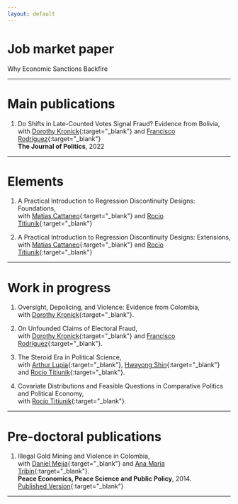 ```yaml
---
layout: default
---
```


# Job market paper

Why Economic Sanctions Backfire

* * *

# Main publications

1. Do Shifts in Late-Counted Votes Signal Fraud? Evidence from Bolivia,\
with [Dorothy Kronick](https://gspp.berkeley.edu/research-and-impact/faculty/dorothy-kronick){:target="_blank"} and [Francisco Rodríguez](https://korbel.du.edu/about/directory/francisco-r-rodriguez-caballero){:target="_blank"}\
**The Journal of Politics**, 2022

* * *

# Elements

1. A Practical Introduction to Regression Discontinuity Designs: Foundations,\
with [Matias Cattaneo](https://cattaneo.princeton.edu/){:target="_blank"} and [Rocío Titiunik](https://scholar.princeton.edu/titiunik){:target="_blank"}

2. A Practical Introduction to Regression Discontinuity Designs: Extensions,\
with [Matias Cattaneo](https://cattaneo.princeton.edu/){:target="_blank"} and [Rocío Titiunik](https://scholar.princeton.edu/titiunik){:target="_blank"}

* * *

# Work in progress

1. Oversight, Depolicing, and Violence: Evidence from Colombia,\
with [Dorothy Kronick](http://dorothykronick.com/about.html){:target="_blank"}.

2. On Unfounded Claims of Electoral Fraud,\
with [Dorothy Kronick](http://dorothykronick.com/about.html){:target="_blank"} and [Francisco Rodríguez](https://korbel.du.edu/about/directory/francisco-r-rodriguez-caballero){:target="_blank"}.

3. The Steroid Era in Political Science,\
with [Arthur Lupia](https://lsa.umich.edu/polisci/people/faculty/lupia.html){:target="_blank"}, [Hwayong Shin](https://www.hwayongshin.com/){:target="_blank"} and [Rocío Titiunik](https://scholar.princeton.edu/titiunik){:target="_blank"}.

4. Covariate Distributions and Feasible Questions in Comparative Politics and Political Economy,\
with [Rocío Titiunik](https://scholar.princeton.edu/titiunik){:target="_blank"}.

* * *

# Pre-doctoral publications

1. Illegal Gold Mining and Violence in Colombia,\
with [Daniel Mejía](https://economia.uniandes.edu.co/mejia){:target="_blank"} and [Ana María Tribín](https://wbl.worldbank.org/en/aboutus/meet-the-team){:target="_blank"}.\
**Peace Economics, Peace Science and Public Policy**, 2014.\
[Published Version](https://doi.org/10.1515/peps-2013-0053){:target="_blank"}

* * *
